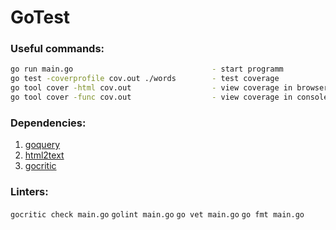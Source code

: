 # GoTest
### Useful commands:
```bash
go run main.go                               - start programm
go test -coverprofile cov.out ./words        - test coverage
go tool cover -html cov.out                  - view coverage in browser
go tool cover -func cov.out                  - view coverage in console
```
### Dependencies:
1) [goquery](github.com/PuerkitoBio/goquery) 
2) [html2text](jaytaylor.com/html2text)
3) [gocritic](https://github.com/go-critic/go-critic) 

### Linters:
`gocritic check main.go`
`golint main.go`
`go vet main.go`
`go fmt main.go` 
